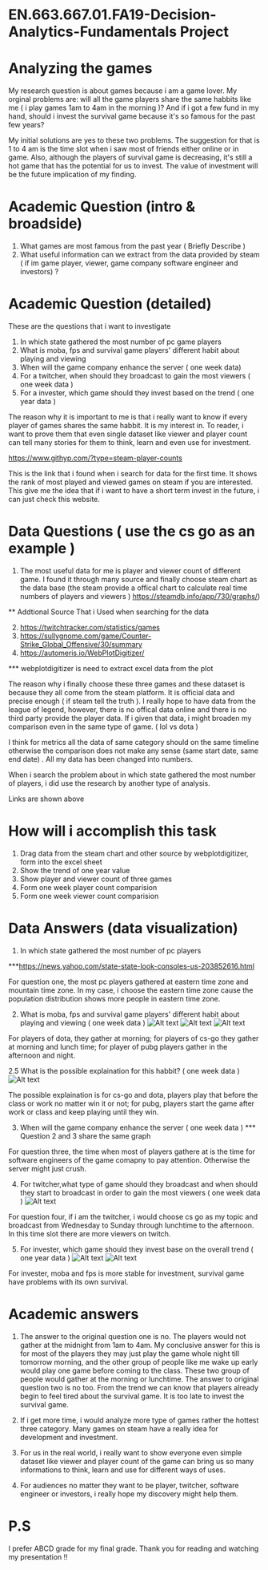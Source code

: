 # EN.663.667.01.FA19-Decision-Analytics-Fundamentals Project
# Analyzing the games

My research question is about games because i am a game lover. My orginal problems are: will all the game players share the same habbits like me ( i play games 1am to 4am in the morning )? And if i got a few fund in my hand, should i invest the survival game because it's so famous for the past few years? 

My initial solutions are yes to these two problems. The suggestion for that is 1 to 4 am is the time slot when i saw most of friends either online or in game. Also, although the players of survival game is decreasing, it's still a hot game that has the potential for us to invest. The value of investment will be the future implication of my finding. 

# Academic Question (intro & broadside)
1. What games are most famous from the past year ( Briefly Describe ) 
2. What useful information can we extract from the data provided by steam ( if im game player, viewer, game company software engineer and investors) ?

# Academic Question (detailed)
These are the questions that i want to investigate
1. In which state gathered the most number of pc game players
2. What is moba, fps and survival game players' different habit about playing and viewing
3. When will the game company enhance the server ( one week data)
4. For a twitcher, when should they broadcast to gain the most viewers ( one week data )
5. For a invester, which game should they invest based on the trend ( one year data )

The reason why it is important to me is that i really want to know if every player of games shares the same habbit. It is my interest in. To reader, i want to prove them that even single dataset like viewer and player count can tell many stories for them to think, learn and even use for investment. 

https://www.githyp.com/?type=steam-player-counts

This is the link that i found when i search for data for the first time. It shows the rank of most played and viewed games on steam if you are interested. This give me the idea that if i want to have a short term invest in the future, i can just check this website. 

# Data Questions ( use the cs go as an example )
1. The most useful data for me is player and viewer count of different game. I found it through many source and finally choose steam chart as the data base (the steam provide a offical chart to calculate real time numbers of players and viewers ) https://steamdb.info/app/730/graphs/)

** Addtional Source That i Used when searching for the data

2. https://twitchtracker.com/statistics/games
3. https://sullygnome.com/game/Counter-Strike_Global_Offensive/30/summary
4. https://automeris.io/WebPlotDigitizer/

*** webplotdigitizer is need to extract excel data from the plot

The reason why i finally choose these three games and these dataset is because they all come from the steam platform. It is official data and precise enough ( if steam tell the truth ). I really hope to have data from the league of legend, however, there is no offical data online and there is no third party provide the player data. If i given that data, i might broaden my comparison even in the same type of game. ( lol vs dota )

I think for metrics all the data of same category should on the same timeline otherwise the comparison does not make any sense (same start date, same end date) . All my data has been changed into numbers. 

When i search the problem about in which state gathered the most number of players, i did use the research by another type of analysis. 

Links are shown above

# How will i accomplish this task 
1. Drag data from the steam chart and other source by webplotdigitizer, form into the excel sheet
2. Show the trend of one year value
3. Show player and viewer count of three games 
4. Form one week player count comparision
5. Form one week viewer count comparision

# Data Answers (data visualization) 
1. In which state gathered the most number of pc players 

***https://news.yahoo.com/state-state-look-consoles-us-203852616.html 

For question one, the most pc players gathered at eastern time zone and mountain time zone. In my case, i choose the eastern time zone cause the population distribution shows more people in eastern time zone.

2. What is moba, fps and survival game players' different habit about playing and viewing ( one week data )
![Alt text](https://github.com/ZIHAOLU1289/EN.663.667.01.FA19-Decision-Analytics-Fundamentals/blob/master/CS%20GO%20PV%20COUNT%20ONE%20WEEK.JPG)
![Alt text](https://github.com/ZIHAOLU1289/EN.663.667.01.FA19-Decision-Analytics-Fundamentals/blob/master/DOTA%20PV%20COUNT%20ONE%20WEEK.JPG)
![Alt text](https://github.com/ZIHAOLU1289/EN.663.667.01.FA19-Decision-Analytics-Fundamentals/blob/master/PUBG%20PV%20COUNT%20ONE%20WEEK.JPG)

For players of dota, they gather at morning; for players of cs-go they gather at morning and lunch time; for player of pubg players gather in the afternoon and night. 

2.5 What is the possible explaination for this habbit? ( one week data )
![Alt text](https://github.com/ZIHAOLU1289/EN.663.667.01.FA19-Decision-Analytics-Fundamentals/blob/master/PLAYER%20COUNT%20ONE%20WEEK.JPG)

The possible explaination is for cs-go and dota, players play that before the class or work no matter win it or not; for pubg, players start the game after work or class and keep playing until they win. 

3. When will the game company enhance the server ( one week data )
*** Question 2 and 3 share the same graph 

For question three, the time when most of players gathere at is the time for software engineers of the game comapny to pay attention. Otherwise the server might just crush. 

4. For twitcher,what type of game should they broadcast and when should they start to broadcast in order to gain the most viewers ( one week data )
![Alt text](https://github.com/ZIHAOLU1289/EN.663.667.01.FA19-Decision-Analytics-Fundamentals/blob/master/VIEWER%20COUNT%20ONE%20WEEK.JPG)

For question four, if i am the twitcher, i would choose cs go as my topic and broadcast from Wednesday to Sunday through lunchtime to the afternoon. In this time slot there are more viewers on twitch. 

5. For invester, which game should they invest base on the overall trend ( one year data )
![Alt text](https://github.com/ZIHAOLU1289/EN.663.667.01.FA19-Decision-Analytics-Fundamentals/blob/master/PLAYER%20COUNT%20ONE%20YEAR.JPG)
![Alt text](https://github.com/ZIHAOLU1289/EN.663.667.01.FA19-Decision-Analytics-Fundamentals/blob/master/VIEWER%20COUNT%20ONE%20YEAR.JPG)

For invester, moba and fps is more stable for investment, survival game have problems with its own survival. 

# Academic answers 
1. The answer to the original question one is no. The players would not gather at the midnight from 1am to 4am. My conclusive answer for this is for most of the players they may just play the game whole night till tomorrow morning, and the other group of people like me wake up early would play one game before coming to the class. These two group of people would gather at the morning or lunchtime.
The answer to original question two is no too. From the trend we can know that players already begin to feel tired about the survival game. It is too late to invest the survival game. 

2. If i get more time, i would analyze more type of games rather the hottest three category. Many games on steam have a really idea for development and investment. 

3. For us in the real world, i really want to show everyone even simple dataset like viewer and player count of the game can bring us so many informations to think, learn and use for different ways of uses. 

4. For audiences no matter they want to be player, twitcher, software engineer or investors, i really hope my discovery might help them. 

# P.S 
I prefer ABCD grade for my final grade. Thank you for reading and watching my presentation !!
